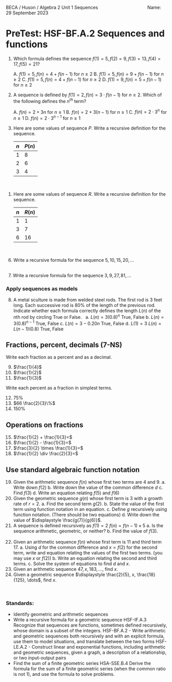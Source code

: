 BECA / Huson / Algebra 2 Unit 1 Sequences $\hspace{4cm}$ Name:
29 September 2023

# PreTest: HSF-BF.A.2 Sequences and functions

1. Which formula defines the sequence $f(1)=5, f(2)=9, f(3)=13, f(4)=17, f(5)=21$?

    A. $f(1)=5, f(n)= 4 + f(n-1)$ for $n\ge 2$
    B. $f(1)=5, f(n)= 9 + f(n-1)$ for $n\ge 2$
    C. $f(1)=5, f(n)= 4 + f(n-1)$ for $n\ge 2$
    D. $f(1)=9, f(n)= 5 + f(n-1)$ for $n\ge 2$
  &nbsp;
  &nbsp;

1. A sequence is defined by $f(1)=2, f(n)= 3 \cdot f(n-1)$ for $n\ge 2$. Which of the following defines the $n^{th}$ term?

    A. $f(n)= 2 + 3n$ for $n\ge 1$
    B. $f(n)= 2 + 3(n-1)$ for $n\ge 1$
    C. $f(n)= 2 \cdot 3^{n}$ for $n\ge 1$
    D. $f(n)= 2 \cdot 3^{n-1}$ for $n\ge 1$
  &nbsp;
  &nbsp;

1. Here are some values of sequence $P$. Write a recursive definition for the sequence.

    $n$ | $P(n)$
    --- | ---
    1 | 8
    2 | 6
    3 | 4

  &nbsp;
  &nbsp;
  &nbsp;
  &nbsp;
  &nbsp;

1. Here are some values of sequence $R$. Write a recursive definition for the sequence.

    $n$ | $R(n)$
    --- | ---
    1 | 1
    3 | 7
    6 | 16

  &nbsp;
  &nbsp;
  &nbsp;
  &nbsp;
  &nbsp;
  &nbsp;

6. Write a recursive formula for the sequence $5, 10, 15, 20, \dots$  
  &nbsp;
  &nbsp;

  &nbsp;
7. Write a recursive formula for the sequence $3, 9, 27, 81, \dots$
  &nbsp;
  &nbsp;
  &nbsp;
  &nbsp;
  &nbsp;
  &nbsp;
  &nbsp;
### Apply sequences as models

8. A metal sculture is made from welded steel rods. The first rod is 3 feet long. Each successive rod is 80% of the length of the previous rod. Indicate whether each formula correctly defines the length $L(n)$ of the $n$th rod by circling True or False.
  &nbsp;
  a. $L(n) = 3(0.8)^n$
  True, False
  b. $L(n) = 3(0.8)^{n-1}$
  True, False
  c. $L(n) = 3-0.20n$
  True, False
  d. $L(1) = 3$
  $L(n) = L(n-1)(0.8)$
  True, False

## Fractions, percent, decimals (7-NS)

Write each fraction as a percent and as a decimal.

9. $\frac{1}{4}$
  &nbsp;
  &nbsp;
10. $\frac{1}{2}$
  &nbsp;
  &nbsp;
11. $\frac{1}{3}$

Write each percent as a fraction in simplest terms.

12. 75%
  &nbsp;
13. $66 \frac{2}{3}\%$
  &nbsp;
14. 150%

## Operations on fractions

15. $\frac{1}{2} + \frac{1}{3}=$
  &nbsp;
16. $\frac{1}{2} - \frac{1}{3}=$
  &nbsp;
17. $\frac{3}{2} \times \frac{1}{3}=$
  &nbsp;
18. $\frac{1}{2} \div \frac{2}{3}=$

## Use standard algebraic function notation

19. Given the arithmetic sequence $f(n)$ whose first two terms are 4 and 9.
a. Write down $f(2)$
b. Write down the value of the common difference $d$
c. Find $f(3)$
d. Write an equation relating $f(5)$ and $f(6)$
  &nbsp;
  &nbsp;
  &nbsp;
  &nbsp;
20. Given the geometric sequence $g(n)$ whose first term is 3 with a growth rate of $r=2$.
a. Find the second term $g(2)$.
b. State the value of the first term using function notation in an equation.
c. Define $g$ recursively using function notation. (There should be two equations)
d. Write down the value of $\displaystyle \frac{g(7)}{g(6)}$.
  &nbsp;
  &nbsp;
  &nbsp;
  &nbsp;
21. A sequence is defined recursively as 
  $f(1)=2$ 
  $f(n)=f(n-1) \times 5$
a. Is the sequence arithmetic, geometric, or neither?
b. Find the value of $f(3)$.
  &nbsp;
  &nbsp;
  &nbsp;
  &nbsp;
22. Given an arithmetic sequence $f(n)$ whose first term is 11 and third term 17.
a. Using $d$ for the common difference and $x=f(2)$ for the second term, write and equation relating the values of the first two terms. (you may use $x$ or $f(2)$)
b. Write an equation relating the second and third terms.
c. Solve the system of equations to find $d$ and $x$.
  &nbsp;
  &nbsp;
  &nbsp;
  &nbsp;
23. Given an arithmetic sequence $47, x, 183, \dots$, find $x$.
  &nbsp;
  &nbsp;
  &nbsp;
  &nbsp;
24. Given a geometric sequence $\displaystyle \frac{2}{5}, x, \frac{18}{125}, \dots$, find $x$.

  &nbsp;
  &nbsp;
  &nbsp;
  &nbsp;
  &nbsp;
  &nbsp;
  &nbsp;
### Standards:

- Identify geometric and arithmetic sequences
- Write a recursive formula for a geometric sequence
  HSF-IF.A.3 Recognize that sequences are functions, sometimes defined recursively, whose domain is a subset of the integers.
  HSF-BF.A.2 - Write arithmetic and geometric sequences both recursively and with an explicit formula, use them to model situations, and translate between the two forms
  HSF-LE.A.2 - Construct linear and exponential functions, including arithmetic and geometric sequences, given a graph, a description of a relationship, or two input-output pairs
- Find the sum of a finite geometric series
  HSA-SSE.B.4 Derive the formula for the sum of a finite geometric series (when the common ratio is not 1), and use the formula to solve problems.
